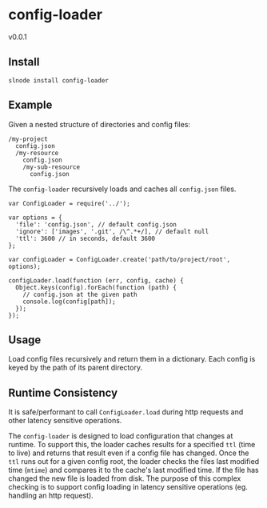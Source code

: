 # config-loader
v0.0.1

## Install

    slnode install config-loader
    
## Example

Given a nested structure of directories and config files:

    /my-project
      config.json
      /my-resource
        config.json
        /my-sub-resource
          config.json

The `config-loader` recursively loads and caches all `config.json` files.

    var ConfigLoader = require('../');

    var options = {
      'file': 'config.json', // default config.json
      'ignore': ['images', '.git', /\^.*+/], // default null
      'ttl': 3600 // in seconds, default 3600
    };

    var configLoader = ConfigLoader.create('path/to/project/root', options);

    configLoader.load(function (err, config, cache) {
      Object.keys(config).forEach(function (path) {
        // config.json at the given path
        console.log(config[path]);
      });
    });

    
## Usage

Load config files recursively and return them in a dictionary. Each config is keyed by the path of its parent directory.

## Runtime Consistency

It is safe/performant to call `ConfigLoader.load` during http requests and other latency sensitive operations.

The `config-loader` is designed to load configuration that changes at runtime. To support this, the loader caches results for a specified `ttl` (time to live) and returns that result even if a config file has changed. Once the `ttl` runs out for a given config root, the loader checks the files last modified time (`mtime`) and compares it to the cache's last modified time. If the file has changed the new file is loaded from disk. The purpose of this complex checking is to support config loading in latency sensitive operations (eg. handling an http request).